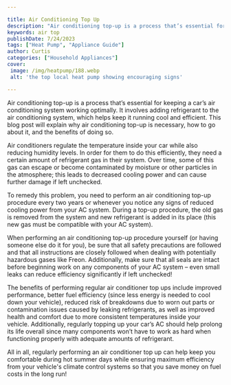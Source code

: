```yaml
---

title: Air Conditioning Top Up
description: "Air conditioning top-up is a process that’s essential for keeping a car’s air conditioning system working optimally. It involves a...keep going and find out"
keywords: air top
publishDate: 7/24/2023
tags: ["Heat Pump", "Appliance Guide"]
author: Curtis
categories: ["Household Appliances"]
cover: 
 image: /img/heatpump/188.webp
 alt: 'the top local heat pump showing encouraging signs'

---
```


Air conditioning top-up is a process that’s essential for keeping a car’s air conditioning system working optimally. It involves adding refrigerant to the air conditioning system, which helps keep it running cool and efficient. This blog post will explain why air conditioning top-up is necessary, how to go about it, and the benefits of doing so.

Air conditioners regulate the temperature inside your car while also reducing humidity levels. In order for them to do this efficiently, they need a certain amount of refrigerant gas in their system. Over time, some of this gas can escape or become contaminated by moisture or other particles in the atmosphere; this leads to decreased cooling power and can cause further damage if left unchecked.

To remedy this problem, you need to perform an air conditioning top-up procedure every two years or whenever you notice any signs of reduced cooling power from your AC system. During a top-up procedure, the old gas is removed from the system and new refrigerant is added in its place (this new gas must be compatible with your AC system).

When performing an air conditioning top-up procedure yourself (or having someone else do it for you), be sure that all safety precautions are followed and that all instructions are closely followed when dealing with potentially hazardous gases like Freon. Additionally, make sure that all seals are intact before beginning work on any components of your AC system – even small leaks can reduce efficiency significantly if left unchecked! 

The benefits of performing regular air conditioner top ups include improved performance, better fuel efficiency (since less energy is needed to cool down your vehicle), reduced risk of breakdowns due to worn out parts or contamination issues caused by leaking refrigerants, as well as improved health and comfort due to more consistent temperatures inside your vehicle. Additionally, regularly topping up your car’s AC should help prolong its life overall since many components won’t have to work as hard when functioning properly with adequate amounts of refrigerant. 

 All in all, regularly performing an air conditioner top up can help keep you comfortable during hot summer days while ensuring maximum efficiency from your vehicle's climate control systems so that you save money on fuel costs in the long run!
